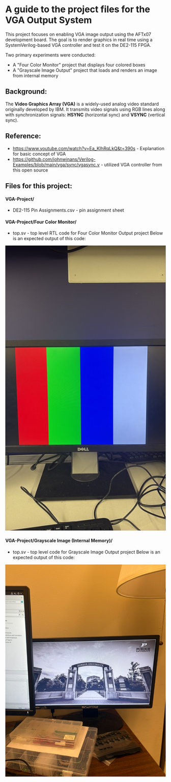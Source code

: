 # A guide to the project files for the VGA Output System
This project focuses on enabling VGA image output using the AFTx07 development board. The goal is to render graphics in real time using a SystemVerilog-based VGA controller and test it on the DE2-115 FPGA.

Two primary experiments were conducted:
- A "Four Color Monitor" project that displays four colored boxes
- A "Grayscale Image Output" project that loads and renders an image from internal memory

## Background:
The **Video Graphics Array (VGA)** is a widely-used analog video standard originally developed by IBM. It transmits video signals using RGB lines along with synchronization signals: **HSYNC** (horizontal sync) and **VSYNC** (vertical sync).

## Reference:
- https://www.youtube.com/watch?v=Ea_KIhRqLkQ&t=390s - Explanation for basic concept of VGA
- https://github.com/johnwinans/Verilog-Examples/blob/main/vga/sync/vgasync.v - utilized VGA controller from this open source

## Files for this project:
#### VGA-Project/
- DE2-115 Pin Assignments.csv - pin assignment sheet

#### VGA-Project/Four Color Monitor/
- top.sv - top level RTL code for Four Color Monitor Output project
Below is an expected output of this code: 

![Grayscale Output](img/four_color.png)

#### VGA-Project/Grayscale Image (Internal Memory)/
- top.sv - top level code for Grayscale Image Output project
Below is an expected output of this code: 

![Grayscale Output](img/gray_image.png)

